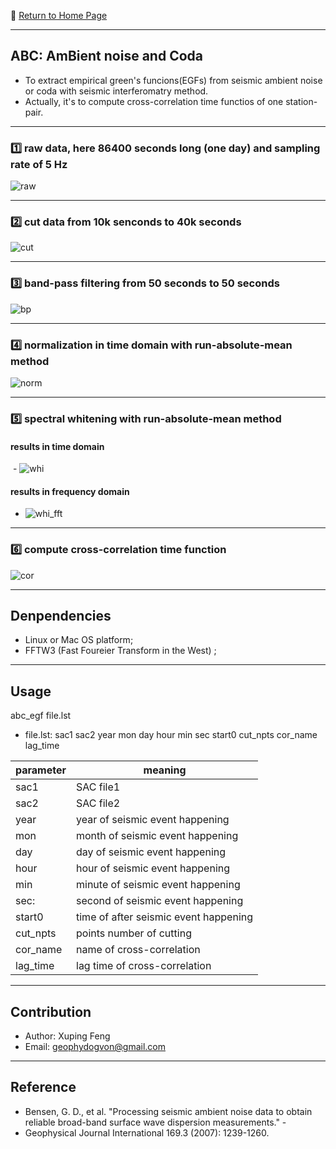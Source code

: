 :hotel: [Return to Home Page](https://github.com/geophydog/geophydog.github.io/blob/master/README.md)

***

## ABC: AmBient noise and Coda
- To extract empirical green's funcions(EGFs) from seismic ambient noise or coda with seismic interferomatry method.
- Actually, it's to compute cross-correlation time functios of one station-pair.

***

### :one: raw data, here 86400 seconds long (one day) and sampling rate of 5 Hz
![raw](https://github.com/geophydog/ABC/blob/master/images/raw-sac.jpg)

***

### :two: cut data from 10k senconds to 40k seconds
![cut](https://github.com/geophydog/ABC/blob/master/images/cut.jpg)

***

### :three: band-pass filtering from 50 seconds to 50 seconds
![bp](https://github.com/geophydog/ABC/blob/master/images/bp.jpg)

***

### :four: normalization in time domain with run-absolute-mean method
![norm](https://github.com/geophydog/ABC/blob/master/images/norm.png)

***

### :five: spectral whitening with run-absolute-mean method
#### results in time domain  
  - ![whi](https://github.com/geophydog/ABC/blob/master/images/whi.jpg)
#### results in frequency domain
  - ![whi_fft](https://github.com/geophydog/ABC/blob/master/images/whi_fft.png)
  
***

### :six: compute cross-correlation time function
![cor](https://github.com/geophydog/ABC/blob/master/images/cor.jpg)

***

## Denpendencies
- Linux or Mac OS platform;
- FFTW3 (Fast Foureier Transform in the West) ;

***

## Usage

abc_egf file.lst

- file.lst: sac1 sac2 year mon day hour min sec start0 cut_npts cor_name lag_time  

| parameter | meaning  |
| --------- | -------- |
|  sac1     | SAC file1|
|  sac2     | SAC file2|
|  year     | year of seismic event happening|
|  mon      | month of seismic event happening|
|  day      | day of seismic event happening|
|  hour     | hour of seismic event happening|
|  min      | minute of seismic event happening|
|  sec:     | second of seismic event happening|
|  start0   | time of after seismic event happening|
|  cut_npts | points number of cutting|
|  cor_name | name of cross-correlation|
|  lag_time | lag time of cross-correlation|

***

## Contribution
- Author: Xuping Feng
- Email: geophydogvon@gmail.com

***

## Reference
- Bensen, G. D., et al. "Processing seismic ambient noise data to obtain reliable broad-band surface wave dispersion measurements."  -
- Geophysical Journal International 169.3 (2007): 1239-1260.
